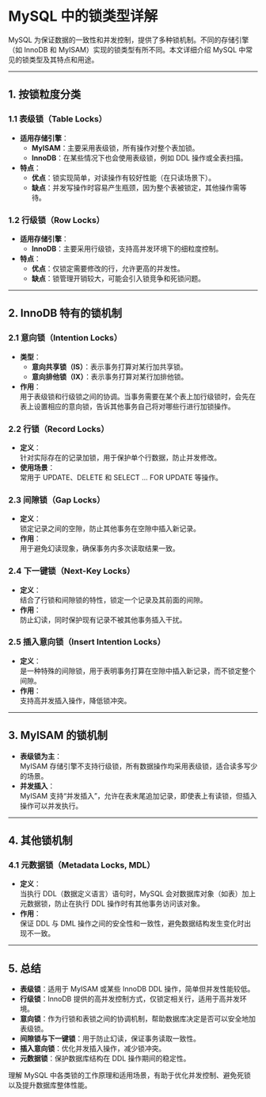 # MySQL 中的锁类型详解

MySQL 为保证数据的一致性和并发控制，提供了多种锁机制。不同的存储引擎（如 InnoDB 和 MyISAM）实现的锁类型有所不同。本文详细介绍 MySQL 中常见的锁类型及其特点和用途。

---

## 1. 按锁粒度分类

### 1.1 表级锁（Table Locks）
- **适用存储引擎**：
    - **MyISAM**：主要采用表级锁，所有操作对整个表加锁。
    - **InnoDB**：在某些情况下也会使用表级锁，例如 DDL 操作或全表扫描。
- **特点**：
    - **优点**：锁实现简单，对读操作有较好性能（在只读场景下）。
    - **缺点**：并发写操作时容易产生瓶颈，因为整个表被锁定，其他操作需等待。

### 1.2 行级锁（Row Locks）
- **适用存储引擎**：
    - **InnoDB**：主要采用行级锁，支持高并发环境下的细粒度控制。
- **特点**：
    - **优点**：仅锁定需要修改的行，允许更高的并发性。
    - **缺点**：锁管理开销较大，可能会引入锁竞争和死锁问题。

---

## 2. InnoDB 特有的锁机制

### 2.1 意向锁（Intention Locks）
- **类型**：
    - **意向共享锁（IS）**：表示事务打算对某行加共享锁。
    - **意向排他锁（IX）**：表示事务打算对某行加排他锁。
- **作用**：  
  用于表级锁和行级锁之间的协调。当事务需要在某个表上加行级锁时，会先在表上设置相应的意向锁，告诉其他事务自己将对哪些行进行加锁操作。

### 2.2 行锁（Record Locks）
- **定义**：  
  针对实际存在的记录加锁，用于保护单个行数据，防止并发修改。
- **使用场景**：  
  常用于 UPDATE、DELETE 和 SELECT ... FOR UPDATE 等操作。

### 2.3 间隙锁（Gap Locks）
- **定义**：  
  锁定记录之间的空隙，防止其他事务在空隙中插入新记录。
- **作用**：  
  用于避免幻读现象，确保事务内多次读取结果一致。

### 2.4 下一键锁（Next-Key Locks）
- **定义**：  
  结合了行锁和间隙锁的特性，锁定一个记录及其前面的间隙。
- **作用**：  
  防止幻读，同时保护现有记录不被其他事务插入干扰。

### 2.5 插入意向锁（Insert Intention Locks）
- **定义**：  
  是一种特殊的间隙锁，用于表明事务打算在空隙中插入新记录，而不锁定整个间隙。
- **作用**：  
  支持高并发插入操作，降低锁冲突。

---

## 3. MyISAM 的锁机制

- **表级锁为主**：  
  MyISAM 存储引擎不支持行级锁，所有数据操作均采用表级锁，适合读多写少的场景。
- **并发插入**：  
  MyISAM 支持“并发插入”，允许在表末尾追加记录，即使表上有读锁，但插入操作可以并发执行。

---

## 4. 其他锁机制

### 4.1 元数据锁（Metadata Locks, MDL）
- **定义**：  
  当执行 DDL（数据定义语言）语句时，MySQL 会对数据库对象（如表）加上元数据锁，防止在执行 DDL 操作时有其他事务访问该对象。
- **作用**：  
  保证 DDL 与 DML 操作之间的安全性和一致性，避免数据结构发生变化时出现不一致。

---

## 5. 总结

- **表级锁**：适用于 MyISAM 或某些 InnoDB DDL 操作，简单但并发性能较低。
- **行级锁**：InnoDB 提供的高并发控制方式，仅锁定相关行，适用于高并发环境。
- **意向锁**：作为行锁和表锁之间的协调机制，帮助数据库决定是否可以安全地加表级锁。
- **间隙锁与下一键锁**：用于防止幻读，保证事务读取一致性。
- **插入意向锁**：优化并发插入操作，减少锁冲突。
- **元数据锁**：保护数据库结构在 DDL 操作期间的稳定性。

理解 MySQL 中各类锁的工作原理和适用场景，有助于优化并发控制、避免死锁以及提升数据库整体性能。